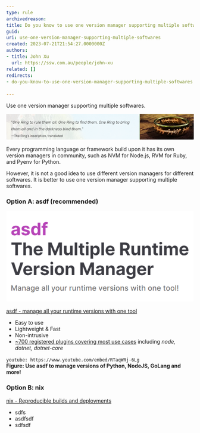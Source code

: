 ```yaml
---
type: rule
archivedreason: 
title: Do you know to use one version manager supporting multiple softwares?
guid: 
uri: use-one-version-manager-supporting-multiple-softwares
created: 2023-07-21T21:54:27.0000000Z
authors:
- title: John Xu
  url: https://ssw.com.au/people/john-xu
related: []
redirects:
- do-you-know-to-use-one-version-manager-supporting-multiple-softwares

---
```


Use one version manager supporting multiple softwares.

<!--endintro-->

![](ring.png)

Every programming language or framework build upon it has its own version managers in community, such as NVM for Node.js, RVM for Ruby, and Pyenv for Python.

However, it is not a good idea to use different version managers for different softwares. It is better to use one version manager supporting multiple softwares.


### Option A: asdf (recommended)

![](asdf.png)

[asdf - manage all your runtime versions with one tool](https://asdf-vm.com/#/)

* Easy to use
* Lightweight & Fast
* Non-intrusive
* [~700 registered plugins covering most use cases](https://github.com/asdf-vm/asdf-plugins) including *node, dotnet, dotnet-core*

`youtube: https://www.youtube.com/embed/RTaqWRj-6Lg`  
**Figure: Use asdf to manage versions of Python, NodeJS, GoLang and more!**

### Option B: nix

[nix - Reproducible builds and deployments](https://nixos.org/)

* sdfs
* asdfsdf
* sdfsdf
